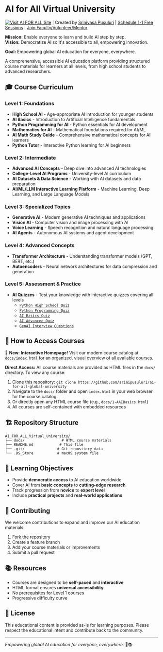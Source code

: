# AI for All Virtual University

[![Visit AI FOR ALL Site](https://img.shields.io/badge/Visit-AI%20FOR%20ALL-blue)](https://srinipusuluri.github.io/ai-for-all/) | Created by [Srinivasa Pusuluri](https://www.linkedin.com/in/pusulurisrinivasa/) | [Schedule 1-1 Free Sessions](https://docs.google.com/forms/d/1CbYODkVmHtE_vVCywD6EyOP0i9fWCiDmjv7bomAE4Wo/viewform) | [Join Faculty/Volunteer/Mentor](https://docs.google.com/forms/d/e/1FAIpQLSfZMPiXsYL1CbFz5fIVTf-qiah8I53zo2GGAq8_2zwYKPkd_g/viewform)

**Mission:** Enable everyone to learn and build AI step by step.  
**Vision:** Democratize AI so it's accessible to all, empowering innovation.

**Goal:** Empowering global AI education for everyone, everywhere.

A comprehensive, accessible AI education platform providing structured course materials for learners at all levels, from high school students to advanced researchers.

## 🎓 Course Curriculum

### Level 1: Foundations
- **High School AI** - Age-appropriate AI introduction for younger students
- **AI Basics** - Introduction to Artificial Intelligence fundamentals
- **Python Programming for AI** - Python essentials for AI development
- **Mathematics for AI** - Mathematical foundations required for AI/ML
- **AI Math Study Guide** - Comprehensive mathematical concepts for AI learners
- **Python Tutor** - Interactive Python learning for AI beginners

### Level 2: Intermediate
- **Advanced AI Concepts** - Deep dive into advanced AI technologies
- **College-Level AI Programs** - University-level AI curriculum
- **AI Datasets & Data Science** - Working with AI datasets and data preparation
- **AI/ML/LLM Interactive Learning Platform** - Machine Learning, Deep Learning, and Large Language Models

### Level 3: Specialized Topics
- **Generative AI** - Modern generative AI techniques and applications
- **Vision AI** - Computer vision and image processing with AI
- **Voice Learning** - Speech recognition and natural language processing
- **AI Agents** - Autonomous AI systems and agent development

### Level 4: Advanced Concepts
- **Transformer Architecture** - Understanding transformer models (GPT, BERT, etc.)
- **Autoencoders** - Neural network architectures for data compression and generation

### Level 5: Assessment & Practice
- **AI Quizzes** - Test your knowledge with interactive quizzes covering all levels
  - [`Python High School Quiz`](quizs/python-highschool/PythonHighSchool.html)
  - [`Python Programming Quiz`](quizs/python/python_quiz.html)
  - [`AI Basics Quiz`](quizs/aibasics/AIBasics.html)
  - [`AI Advanced Quiz`](quizs/aiadvanced/AIAdvanced.html)
  - [`GenAI Interview Questions`](quizs/genai-interview/GenAI-Interview.html)

## 📖 How to Access Courses

🎉 **New: Interactive Homepage!** Visit our modern course catalog at [`docs/index.html`](docs/index.html) for an organized, visual overview of all available courses.

**Direct Access:** All course materials are provided as HTML files in the `docs/` directory. To view any course:

1. Clone this repository: `git clone https://github.com/srinipusuluri/ai-for-all-global-university`
2. Navigate to the `docs/` folder and open `index.html` in your web browser for the course catalog
3. Or directly open any HTML course file (e.g., `docs/1-AAIBasics.html`)
4. All courses are self-contained with embedded resources

## 🏗️ Repository Structure

```
AI_FOR_ALL_Virtual_University/
├── docs/                 # HTML course materials
├── README.md            # This file
├── .git/               # Git repository data
└── .DS_Store           # macOS system file
```

## 🎯 Learning Objectives

- Provide **democratic access** to AI education worldwide
- Cover AI from **basic concepts** to **cutting-edge research**
- Track progression from **novice** to **expert level**
- Include **practical projects** and **real-world applications**

## 🤝 Contributing

We welcome contributions to expand and improve our AI education materials:

1. Fork the repository
2. Create a feature branch
3. Add your course materials or improvements
4. Submit a pull request

## 📚 Resources

- Courses are designed to be **self-paced** and **interactive**
- HTML format ensures **universal accessibility**
- No prerequisites for Level 1 courses
- Progressive difficulty curve

## 📄 License

This educational content is provided as-is for learning purposes. Please respect the educational intent and contribute back to the community.

---

*Empowering global AI education for everyone, everywhere.* 🤖📚
